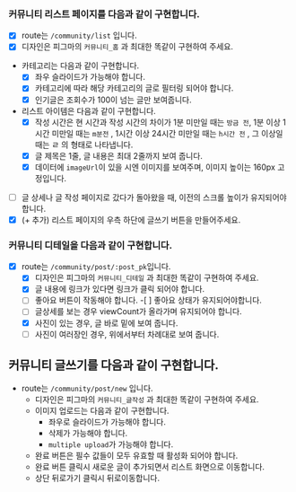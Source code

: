 ### 커뮤니티 리스트 페이지를 다음과 같이 구현합니다.

- [x] route는 `/community/list` 입니다.
- [x] 디자인은 피그마의 `커뮤니티_홈` 과 최대한 똑같이 구현하여 주세요.
- 카테고리는 다음과 같이 구현합니다.
  - [x] 좌우 슬라이드가 가능해야 합니다.
  - [x] 카테고리에 따라 해당 카테고리의 글로 필터링 되어야 합니다.
  - [x] 인기글은 조회수가 100이 넘는 글만 보여줍니다.
- 리스트 아이템은 다음과 같이 구현합니다.
  - [x] 작성 시간은 현 시간과 작성 시간의 차이가 1분 미만일 때는 `방금 전`, 1분 이상 1시간 미만일 때는 `m분전` , 1시간 이상 24시간 미만일 때는 `h시간 전` , 그 이상일 때는 ㄹ 의 형태로 나타냅니다.
  - [x] 글 제목은 1줄, 글 내용은 최대 2줄까지 보여 줍니다.
  - [x] 데이터에 `imageUrl`이 있을 시엔 이미지를 보여주며, 이미지 높이는 160px 고정입니다.
- [ ] 글 상세나 글 작성 페이지로 갔다가 돌아왔을 때, 이전의 스크롤 높이가 유지되어야 합니다.
- [x] (+ 추가) 리스트 페이지의 우측 하단에 글쓰기 버튼을 만들어주세요.

### 커뮤니티 디테일을 다음과 같이 구현합니다.

- [x] route는 `/community/post/:post_pk`입니다.
  - [x] 디자인은 피그마의 `커뮤니티_디테일` 과 최대한 똑같이 구현하여 주세요.
  - [x] 글 내용에 링크가 있다면 링크가 클릭 되어야 합니다.
  - [ ] 좋아요 버튼이 작동해야 합니다. -[ ] 좋아요 상태가 유지되어야합니다.
  - [ ] 글상세를 보는 경우 viewCount가 올라가며 유지되어야 합니다.
  - [x] 사진이 있는 경우, 글 바로 밑에 보여 줍니다.
  - [ ] 사진이 여러장인 경우, 위에서부터 차례대로 보여 줍니다.

## 커뮤니티 글쓰기를 다음과 같이 구현합니다.

- route는 `/community/post/new` 입니다.
  - 디자인은 피그마의 `커뮤니티_글작성` 과 최대한 똑같이 구현하여 주세요.
  - 이미지 업로드는 다음과 같이 구현합니다.
    - 좌우로 슬라이드가 가능해야 합니다.
    - 삭제가 가능해야 합니다.
    - `multiple upload`가 가능해야 합니다.
  - 완료 버튼은 필수 값들이 모두 유효할 때 활성화 되어야 합니다.
  - 완료 버튼 클릭시 새로운 글이 추가되면서 리스트 화면으로 이동합니다.
  - 상단 뒤로가기 클릭시 뒤로이동합니다.
